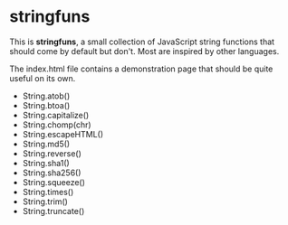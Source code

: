 # stringfuns
 
This is **stringfuns**, a small collection of JavaScript string functions that
should come by default but don't. Most are inspired by other languages.

The index.html file contains a demonstration page that should be quite useful
on its own.
 
- String.atob()
- String.btoa()
- String.capitalize()
- String.chomp(chr)
- String.escapeHTML()
- String.md5()
- String.reverse()
- String.sha1()
- String.sha256()
- String.squeeze()
- String.times()
- String.trim()
- String.truncate()
